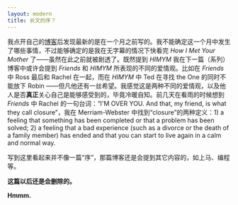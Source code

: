 ```yaml
---
layout: modern
title: 长文的序？
---
```


我点开自己的[博客](http://guoj.org/)后发现最新的是在一个月之前写的。我不能确定这一个月中发生了哪些事情，不过能够确定的是我在无字幕的情况下快看完 *How I Met Your Mother* 了——虽然在此之前就被剧透了。既然提到 *HIMYM* 我在下一篇（系列）博客中或许会提到 *Friends* 和 *HIMYM* 所表现的不同的爱情观。比如在 *Friends* 中 Ross 最后和 Rachel 在一起，而在 *HIMYM* 中 Ted 在寻找 the One 的同时不能放下 Robin ——但凡他还有一丝希望。我感觉这是两种不同的爱情观，以及他人是否**真正**关心自己是能够感受到的，毕竟冷暖自知。前几天在看雨的时候想到 *Friends* 中 Rachel 的一句台词：“I'M OVER YOU. And that, my friend, is what they call closure”，我在 Merriam-Webster 中找到“closure”的两种定义：1) a feeling that something has been completed or that a problem has been solved; 2) a feeling that a bad experience (such as a divorce or the death of a family member) has ended and that you can start to live again in a calm and normal way.  

写到这里看起来并不像一篇“序”，那篇博客还是会提到其它内容的，如上马、编程等。

**这篇以后还是会删除的。**

**Hmmm.**